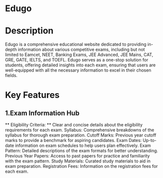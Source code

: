 # Edugo

# Description 

Edugo is a comprehensive educational website dedicated to providing in-depth information about various competitive exams, including but not limited to Eamcet, NEET, Banking Exams, JEE Advanced, JEE Mains, CAT, GRE, GATE, IELTS, and TOEFL. Edugo serves as a one-stop solution for students, offering detailed insights into each exam, ensuring that users are well-equipped with all the necessary information to excel in their chosen fields.

# Key Features

## 1.Exam Information Hub 
** Eligibility Criteria: ** Clear and concise details about the eligibility requirements for each exam.
Syllabus: Comprehensive breakdowns of the syllabus for thorough exam preparation.
Cutoff Marks: Previous year cutoff marks to provide a benchmark for aspiring candidates.
Exam Dates: Up-to-date information on exam schedules to help users plan effectively.
Exam Pattern: Detailed descriptions of the exam formats for better understanding.
Previous Year Papers: Access to past papers for practice and familiarity with the exam pattern.
Study Materials: Curated study materials to aid in exam preparation.
Registration Fees: Information on the registration fees for each exam.
